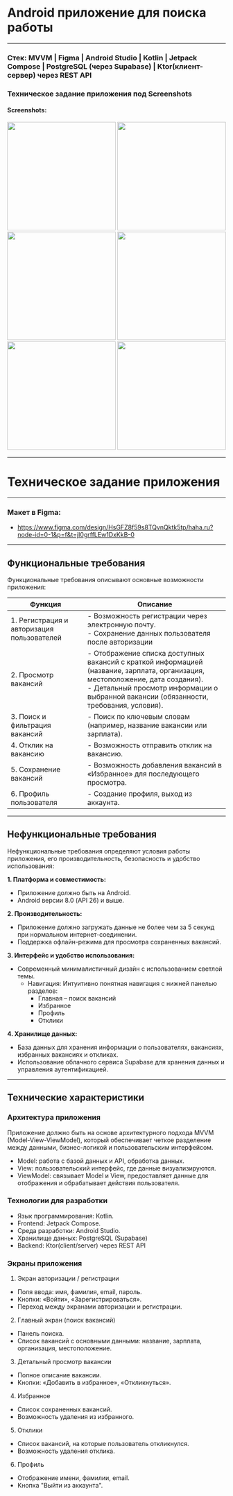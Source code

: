# Android приложение для поиска работы

---

### Стек: MVVM | Figma | Android Studio | Kotlin | Jetpack Compose | PostgreSQL (через Supabase) | Ktor(клиент-сервер) через REST API

### Техническое задание приложения под Screenshots

#### Screenshots:

<img src = "https://github.com/user-attachments/assets/3e64626e-8063-47b6-8d99-4f7e443fe286" width="250">
<img src = "https://github.com/user-attachments/assets/6019384a-dc0e-4c7a-b680-84753fe0c45b" width="250">
<img src = "https://github.com/user-attachments/assets/5f69f8ab-ff66-46bc-8664-668802d5dbef" width="250">
<img src = "https://github.com/user-attachments/assets/18ae0573-48c3-4c74-a9ff-af1418e73bb5" width="250">
<img src = "https://github.com/user-attachments/assets/a595cfb6-ecb7-4075-b555-c898ceab7479" width="250">
<img src = "https://github.com/user-attachments/assets/9be19325-e5fe-41f4-a79c-08b1775aff47" width="250">

---

# Техническое задание приложения

---

### Макет в Figma:
- https://www.figma.com/design/HsGFZ8f59s8TQvnQktk5tp/haha.ru?node-id=0-1&p=f&t=jI0grffLEw1DxKkB-0

---

## Функциональные требования
Функциональные требования описывают основные возможности приложения:

| Функция | Описание |
| ------- | -------- |
| 1.	Регистрация и авторизация пользователей | - Возможность регистрации через электронную почту. <br> - Сохранение данных пользователя после авторизации |
| 2.	Просмотр вакансий | - Отображение списка доступных вакансий с краткой информацией (название, зарплата, организация, местоположение, дата создания). <br> - Детальный просмотр информации о выбранной вакансии (обязанности, требования, условия). |
| 3.	Поиск и фильтрация вакансий | - Поиск по ключевым словам (например, название вакансии или зарплата). |
| 4.	Отклик на вакансию | - Возможность отправить отклик на вакансию. |
| 5.	Сохранение вакансий | - Возможность добавления вакансий в «Избранное» для последующего просмотра. |
| 6.	Профиль пользователя | - Создание профиля, выход из аккаунта. |

---

## Нефункциональные требования
Нефункциональные требования определяют условия работы приложения, его производительность, безопасность и удобство использования:

**1.	Платформа и совместимость:**
  - Приложение должно быть на Android.
  - Android версии 8.0 (API 26) и выше.

**2.	Производительность:**
  - Приложение должно загружать данные не более чем за 5 секунд при нормальном интернет-соединении.
  - Поддержка офлайн-режима для просмотра сохраненных вакансий.

**3.	Интерфейс и удобство использования:**
  - Современный минималистичный дизайн с использованием светлой темы.
    - Навигация: Интуитивно понятная навигация с нижней панелью разделов:
      - Главная – поиск вакансий
      - Избранное
      - Профиль
      - Отклики

**4.	Хранилище данных:**
  - База данных для хранения информации о пользователях, вакансиях, избранных вакансиях и откликах.
  - Использование облачного сервиса Supabase для хранения данных и управления аутентификацией.

---

## Технические характеристики
### Архитектура приложения
Приложение должно быть на основе архитектурного подхода MVVM (Model-View-ViewModel), который обеспечивает четкое разделение между данными, бизнес-логикой и пользовательским интерфейсом.
- Model: работа с базой данных и API, обработка данных.
- View: пользовательский интерфейс, где данные визуализируются.
- ViewModel: связывает Model и View, предоставляет данные для отображения и обрабатывает действия пользователя.

### Технологии для разработки
- Язык программирования: Kotlin.
- Frontend: Jetpack Compose.
- Среда разработки: Android Studio.
- Хранилище данных: PostgreSQL (Supabase)
- Backend: Ktor(client/server) через REST API 

### Экраны приложения
1.	Экран авторизации / регистрации
- Поля ввода: имя, фамилия, email, пароль.
- Кнопки: «Войти», «Зарегистрироваться».
- Переход между экранами авторизации и регистрации.
2.	Главный экран (поиск вакансий)
- Панель поиска.
- Список вакансий с основными данными: название, зарплата, организация, местоположение.
3.	Детальный просмотр вакансии
- Полное описание вакансии.
- Кнопки: «Добавить в избранное», «Откликнуться».
4.	Избранное
- Список сохраненных вакансий.
- Возможность удаления из избранного.
5.	Отклики
- Список вакансий, на которые пользователь откликнулся.
- Возможность удаления отклика.
6.	Профиль
- Отображение имени, фамилии, email.
- Кнопка "Выйти из аккаунта".

